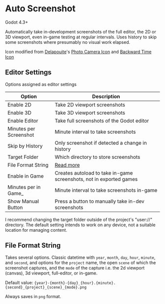 # Auto Screenshot

Godot 4.3+

Automatically take in-development screenshots of the full editor, the 2D or 3D
viewport, even in-game testing at regular intervals. Uses history to skip some
screenshots where presumably no visual work elapsed.

Icon modified from [Delapouite](https://delapouite.com/)'s [Photo Camera
Icon][camera-icon] and [Backward Time Icon][time-icon]

## Editor Settings

Options assigned as editor settings

|        Option          | Description |
| ---------------------- | ----------- |
| Enable 2D              | Take 2D viewport screenshots |
| Enable 3D              | Take 3D viewport screenshots |
| Enable Editor          | Take full screenshots of the Godot editor |
| Minutes per Screenshot | Minute interval to take screenshots |
| Skip by History        | Only screenshot if detected a change in history |
| Target Folder          | Which directory to store screenshots |
| File Format String     | [Read more](#file-format-string) |
| Enable in Game         | Creates autoload to take in-game screenshots, not in exported games |
| Minutes per in Game_   | Minute interval to take screenshots in-game |
| Show Manual Button     | Press a button to manually take in-dev screenshots |

I recommend changing the target folder outside of the project's "user://"
directory. The default setting intends to work on any device, not a suitable
location for managing content.


## File Format String

Takes several options. Classic datetime with `year`, `month`, `day`, `hour`,
`minute`, and `second`, and options for the `project` name, the open `scene` of
which the screenshot captures, and the `mode` of the capture i.e. the 2d
viewport (canvas), 3d viewport, full-editor, or in-game.

Default value: `{year}-{month}-{day}_{hour}.{minute}.{second}_{project}_{scene}_{mode}.png`

Always saves in `png` format.

[camera-icon]: https://game-icons.net/1x1/delapouite/photo-camera.html
[time-icon]: https://game-icons.net/1x1/delapouite/backward-time.html
